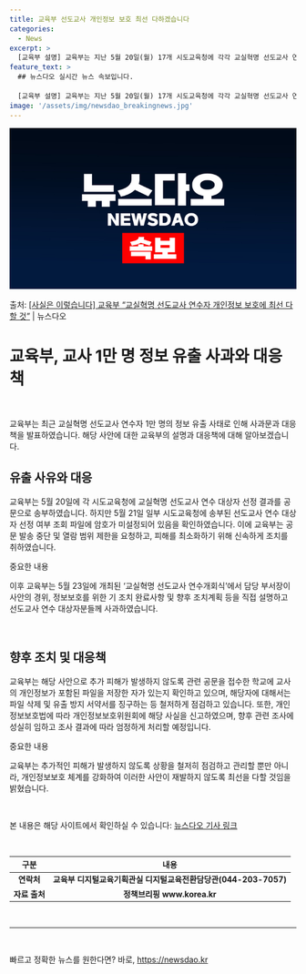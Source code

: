 ```yaml
---
title: 교육부 선도교사 개인정보 보호 최선 다하겠습니다
categories:
  - News
excerpt: >
  [교육부 설명] 교육부는 지난 5월 20일(월) 17개 시도교육청에 각각 교실혁명 선도교사 연수 대상자 선정…
feature_text: >
  ## 뉴스다오 실시간 뉴스 속보입니다.

  [교육부 설명] 교육부는 지난 5월 20일(월) 17개 시도교육청에 각각 교실혁명 선도교사 연수 대상자 선정…
image: '/assets/img/newsdao_breakingnews.jpg'
---
```


![뉴스다오 속보](/assets/img/newsdao_breakingnews.jpg)

<p>출처: <a href="https://newsdao.kr/3934" rel="dofollow">[사실은 이렇습니다] 교육부 “교실혁명 선도교사 연수자 개인정보 보호에 최선 다할 것”</a> | 뉴스다오</p>

<h1 data-ke-size="size26">교육부, 교사 1만 명 정보 유출 사과와 대응책</h1>
<p data-ke-size="size16">&nbsp;</p>

교육부는 최근 교실혁명 선도교사 연수자 1만 명의 정보 유출 사태로 인해 사과문과 대응책을 발표하였습니다. 해당 사안에 대한 교육부의 설명과 대응책에 대해 알아보겠습니다.

<h2 data-ke-size="size26">유출 사유와 대응</h2>
교육부는 5월 20일에 각 시도교육청에 교실혁명 선도교사 연수 대상자 선정 결과를 공문으로 송부하였습니다. 하지만 5월 21일 일부 시도교육청에 송부된 선도교사 연수 대상자 선정 여부 조회 파일에 암호가 미설정되어 있음을 확인하였습니다. 이에 교육부는 공문 발송 중단 및 열람 범위 제한을 요청하고, 피해를 최소화하기 위해 신속하게 조치를 취하였습니다.

중요한 내용

이후 교육부는 5월 23일에 개최된 ‘교실혁명 선도교사 연수개회식’에서 담당 부서장이 사안의 경위, 정보보호를 위한 기 조치 완료사항 및 향후 조치계획 등을 직접 설명하고 선도교사 연수 대상자분들께 사과하였습니다.

<p data-ke-size="size16">&nbsp;</p>

<h2 data-ke-size="size26">향후 조치 및 대응책</h2>
교육부는 해당 사안으로 추가 피해가 발생하지 않도록 관련 공문을 접수한 학교에 교사의 개인정보가 포함된 파일을 저장한 자가 있는지 확인하고 있으며, 해당자에 대해서는 파일 삭제 및 유출 방지 서약서를 징구하는 등 철저하게 점검하고 있습니다. 또한, 개인정보보호법에 따라 개인정보보호위원회에 해당 사실을 신고하였으며, 향후 관련 조사에 성실히 임하고 조사 결과에 따라 엄정하게 처리할 예정입니다.

중요한 내용

교육부는 추가적인 피해가 발생하지 않도록 상황을 철저히 점검하고 관리할 뿐만 아니라, 개인정보보호 체계를 강화하여 이러한 사안이 재발하지 않도록 최선을 다할 것임을 밝혔습니다.

<p data-ke-size="size16">&nbsp;</p>

본 내용은 해당 사이트에서 확인하실 수 있습니다: <a href="https://newsdao.kr/3934">뉴스다오 기사 링크</a>
<p data-ke-size="size16">&nbsp;</p>
<table>
  <thead>
    <tr>
      <th scope="col" style="text-align: center;">구분</th>
      <th scope="col" style="text-align: center;">내용</th>
    </tr>
  </thead>
  <tbody>
    <tr>
      <td style="text-align: center; height: 17px;"><b>연락처</b></td>
      <td style="text-align: center; height: 17px;"><b>교육부 디지털교육기획관실 디지털교육전환담당관(044-203-7057)</b></td>
    </tr>
    <tr>
      <td style="text-align: center; height: 17px;"><b>자료 출처</b></td>
      <td style="text-align: center; height: 17px;"><b>정책브리핑 www.korea.kr</b></td>
    </tr>
  </tbody>
</table>
<p data-ke-size="size16">&nbsp;</p>
<hr>
<p data-ke-size="size16">&nbsp;</p> 

빠르고 정확한 뉴스를 원한다면? 바로, <a href="https://newsdao.kr" rel="dofollow">https://newsdao.kr</a>


